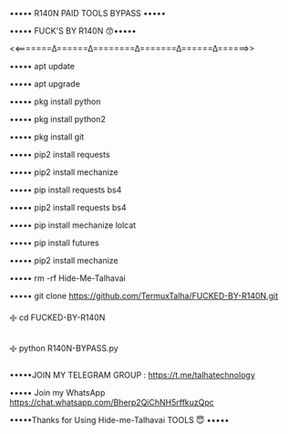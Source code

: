 •••••  R140N PAID TOOLS BYPASS   •••••

•••••  FUCK'S BY R140N 😙•••••


<<=======∆======∆========∆=======∆======∆======>>

••••• apt update

••••• apt upgrade
 
••••• pkg install python

••••• pkg install python2

••••• pkg install git 

••••• pip2 install requests

••••• pip2 install mechanize

••••• pip install requests bs4

••••• pip2 install requests bs4

••••• pip install mechanize lolcat

••••• pip install futures

••••• pip2 install mechanize 

••••• rm -rf Hide-Me-Talhavai

••••• git clone https://github.com/TermuxTalha/FUCKED-BY-R140N.git

࿇ cd FUCKED-BY-R140N

࿇ python R140N-BYPASS.py



 •••••JOIN MY TELEGRAM GROUP : https://t.me/talhatechnology

••••• Join my WhatsApp  https://chat.whatsapp.com/Bherp2QiChNH5rffkuzQpc


•••••Thanks for Using Hide-me-Talhavai TOOLS  😇 •••••


